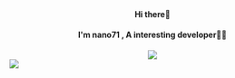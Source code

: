 <div>
<br>
<h4 align=center>Hi there👋</h4>
<h4 align=center>
I'm nano71 , A interesting developer👨‍💻
</h4>
<p align=center>
  <img src="https://github-readme-stats.vercel.app/api?username=nano71&show_icons=true&hide_border=true&bg_color=fcfcfc">
  <br>
  <img style="display: block" src="https://github-readme-stats.vercel.app/api/top-langs/?username=nano71&layout=compact&langs_count=8&card_width=467&hide=html,less,css&hide_border=true&bg_color=fcfcfc">
</p>
</div>

